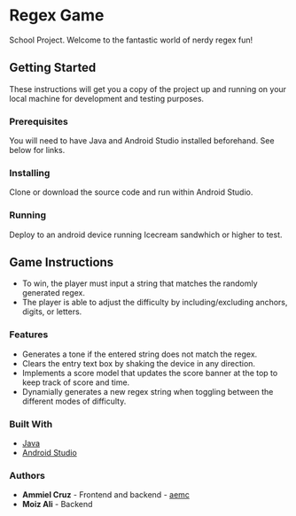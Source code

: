 # Regex Game
School Project. Welcome to the fantastic world of nerdy regex fun!

## Getting Started
These instructions will get you a copy of the project up and running on your local machine for development and testing purposes.

### Prerequisites
You will need to have Java and Android Studio installed beforehand. See below for links.

### Installing
Clone or download the source code and run within Android Studio.

### Running
Deploy to an android device running Icecream sandwhich or higher to test.

## Game Instructions
* To win, the player must input a string that matches the randomly generated regex. 
* The player is able to adjust the difficulty by including/excluding anchors, digits, or letters.

### Features
* Generates a tone if the entered string does not match the regex.
* Clears the entry text box by shaking the device in any direction.
* Implements a score model that updates the score banner at the top to keep track of score and time.
* Dynamially generates a new regex string when toggling between the different modes of difficulty.

### Built With
* [Java](https://www.java.com/en/)
* [Android Studio](https://developer.android.com/studio/index.html)

### Authors
* **Ammiel Cruz** - Frontend and backend - [aemc](https://github.com/aemc)
* **Moiz Ali** - Backend



